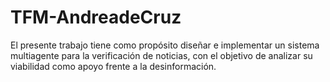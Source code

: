 # TFM-AndreadeCruz
El presente trabajo tiene como propósito diseñar e implementar un sistema multiagente para la verificación de noticias, con el objetivo de analizar su viabilidad como apoyo frente a la desinformación.  
